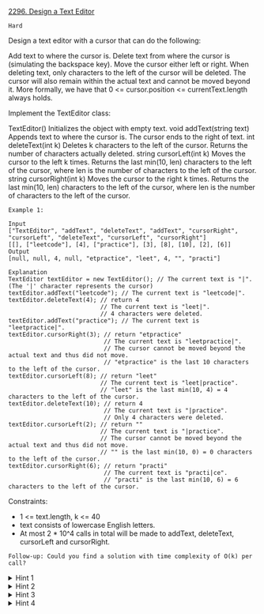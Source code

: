 [2296. Design a Text Editor](https://leetcode.com/problems/design-a-text-editor/description/)

`Hard`

Design a text editor with a cursor that can do the following:

Add text to where the cursor is.
Delete text from where the cursor is (simulating the backspace key).
Move the cursor either left or right.
When deleting text, only characters to the left of the cursor will be deleted. The cursor will also remain within the actual text and cannot be moved beyond it. More formally, we have that 0 <= cursor.position <= currentText.length always holds.

Implement the TextEditor class:

TextEditor() Initializes the object with empty text.
void addText(string text) Appends text to where the cursor is. The cursor ends to the right of text.
int deleteText(int k) Deletes k characters to the left of the cursor. Returns the number of characters actually deleted.
string cursorLeft(int k) Moves the cursor to the left k times. Returns the last min(10, len) characters to the left of the cursor, where len is the number of characters to the left of the cursor.
string cursorRight(int k) Moves the cursor to the right k times. Returns the last min(10, len) characters to the left of the cursor, where len is the number of characters to the left of the cursor.
 
```
Example 1:

Input
["TextEditor", "addText", "deleteText", "addText", "cursorRight", "cursorLeft", "deleteText", "cursorLeft", "cursorRight"]
[[], ["leetcode"], [4], ["practice"], [3], [8], [10], [2], [6]]
Output
[null, null, 4, null, "etpractice", "leet", 4, "", "practi"]

Explanation
TextEditor textEditor = new TextEditor(); // The current text is "|". (The '|' character represents the cursor)
textEditor.addText("leetcode"); // The current text is "leetcode|".
textEditor.deleteText(4); // return 4
                          // The current text is "leet|". 
                          // 4 characters were deleted.
textEditor.addText("practice"); // The current text is "leetpractice|". 
textEditor.cursorRight(3); // return "etpractice"
                           // The current text is "leetpractice|". 
                           // The cursor cannot be moved beyond the actual text and thus did not move.
                           // "etpractice" is the last 10 characters to the left of the cursor.
textEditor.cursorLeft(8); // return "leet"
                          // The current text is "leet|practice".
                          // "leet" is the last min(10, 4) = 4 characters to the left of the cursor.
textEditor.deleteText(10); // return 4
                           // The current text is "|practice".
                           // Only 4 characters were deleted.
textEditor.cursorLeft(2); // return ""
                          // The current text is "|practice".
                          // The cursor cannot be moved beyond the actual text and thus did not move. 
                          // "" is the last min(10, 0) = 0 characters to the left of the cursor.
textEditor.cursorRight(6); // return "practi"
                           // The current text is "practi|ce".
                           // "practi" is the last min(10, 6) = 6 characters to the left of the cursor.
```

Constraints:

- 1 <= text.length, k <= 40
- text consists of lowercase English letters.
- At most 2 * 10^4 calls in total will be made to addText, deleteText, cursorLeft and cursorRight.
 

`Follow-up: Could you find a solution with time complexity of O(k) per call?`

<details>
<summary>Hint 1</summary>

Making changes in the middle of some data structures is generally harder than changing the front/back of the same data structure.

</details>

<details>
<summary>Hint 2</summary>

Can you partition your data structure (text with cursor) into two parts, such that each part changes only near its ends?

</details>

<details>
<summary>Hint 3</summary>

Can you think of a data structure that supports efficient removals/additions to the front/back?

</details>

<details>
<summary>Hint 4</summary>

Try to solve the problem with two deques by maintaining the prefix and the suffix separately.

</details>